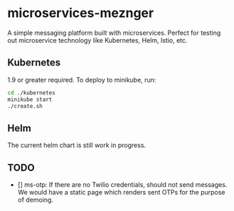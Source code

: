 # microservices-meznger

A simple messaging platform built with microservices. Perfect for testing out microservice technology like Kubernetes, Helm, Istio, etc.

## Kubernetes

1.9 or greater required. To deploy to minikube, run:

```sh
cd ./kubernetes
minikube start
./create.sh
```

## Helm

The current helm chart is still work in progress.

## TODO

- [] ms-otp: If there are no Twilio credentials, should not send messages. We would have a static page which renders sent OTPs for the purpose of demoing.
